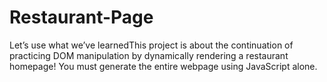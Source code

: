 # Restaurant-Page
Let’s use what we’ve learnedThis project is about the continuation of  practicing DOM manipulation by dynamically rendering a restaurant homepage! You must generate the entire webpage using JavaScript alone.
